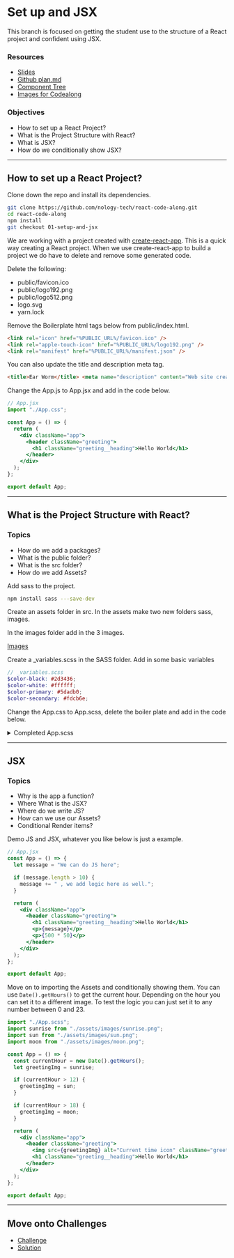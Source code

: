 # Set up and JSX

This branch is focused on getting the student use to the structure of a React project and confident using JSX.

### Resources

- [Slides](https://opusrs.sharepoint.com/:p:/r/sites/Nologyio/_layouts/15/Doc.aspx?sourcedoc=%7B22314840-16F5-45D8-892B-21236DD2D689%7D&file=React%20Introduction.pptx&action=edit&mobileredirect=true)
- [Github plan.md](https://github.com/nology-tech/react-code-along/blob/01-setup-and-jsx/notes/plan.md)
- [Component Tree](./component-tree.md)
- [Images for Codealong](https://opusrs.sharepoint.com/:f:/s/Nologyio/En2N-F7hDwVJlkshZ_PAAtUBFx-7af4Fttuf3ZpTM-uhhQ?e=nMiUht)

### Objectives

- How to set up a React Project?
- What is the Project Structure with React?
- What is JSX?
- How do we conditionally show JSX?

---

## How to set up a React Project?

Clone down the repo and install its dependencies.

```bash
git clone https://github.com/nology-tech/react-code-along.git
cd react-code-along
npm install
git checkout 01-setup-and-jsx
```

We are working with a project created with [create-react-app](https://github.com/facebook/create-react-app). This is a quick way creating a React project. When we use create-react-app to build a project we do have to delete and remove some generated code.

Delete the following:

- public/favicon.ico
- public/logo192.png
- public/logo512.png
- logo.svg
- yarn.lock

Remove the Boilerplate html tags below from public/index.html.

```html
<link rel="icon" href="%PUBLIC_URL%/favicon.ico" />
<link rel="apple-touch-icon" href="%PUBLIC_URL%/logo192.png" />
<link rel="manifest" href="%PUBLIC_URL%/manifest.json" />
```

You can also update the title and description meta tag.

```html
<title>Ear Worm</title> <meta name="description" content="Web site created to learn react concepts" />
```

Change the App.js to App.jsx and add in the code below.

```jsx
// App.jsx
import "./App.css";

const App = () => {
  return (
    <div className="app">
      <header className="greeting">
        <h1 className="greeting__heading">Hello World</h1>
      </header>
    </div>
  );
};

export default App;
```

---

## What is the Project Structure with React?

### Topics

- How do we add a packages?
- What is the public folder?
- What is the src folder?
- How do we add Assets?

Add sass to the project.

```bash
npm install sass ---save-dev
```

Create an assets folder in src.
In the assets make two new folders sass, images.

In the images folder add in the 3 images.

[Images](https://opusrs.sharepoint.com/:f:/s/Nologyio/En2N-F7hDwVJlkshZ_PAAtUBFx-7af4Fttuf3ZpTM-uhhQ?e=nMiUht)

Create a \_variables.scss in the SASS folder. Add in some basic variables

```scss
// _variables.scss
$color-black: #2d3436;
$color-white: #ffffff;
$color-primary: #5dadb0;
$color-secondary: #fdcb6e;
```

Change the App.css to App.scss, delete the boiler plate and add in the code below.

<details>
<summary>Completed App.scss</summary>

```scss
// App.scss
@use "./assets/sass/_variables.scss" as *;

.app {
  .greeting {
    text-align: center;

    &__heading {
      color: $color-black;
    }

    & > * {
      margin: 20px;
    }
  }
}

@media screen and (min-width: 992px) {
  .app {
    max-width: 1200px;
    margin: 0 auto;
    display: grid;
    gap: 50px;
    grid-template-columns: repeat(2, 1fr);
    grid-template-rows: repeat(2, min-content);

    .greeting {
      text-align: left;
      display: flex;
      align-items: center;
      justify-content: center;

      &__img {
        height: 100px;
      }
    }
  }
}
```

</details>

---

## JSX

### Topics

- Why is the app a function?
- Where What is the JSX?
- Where do we write JS?
- How can we use our Assets?
- Conditional Render items?

Demo JS and JSX, whatever you like below is just a example.

```jsx
// App.jsx
const App = () => {
  let message = "We can do JS here";

  if (message.length > 10) {
    message += " , we add logic here as well.";
  }

  return (
    <div className="app">
      <header className="greeting">
        <h1 className="greeting__heading">Hello World</h1>
        <p>{message}</p>
        <p>{500 * 50}</p>
      </header>
    </div>
  );
};

export default App;
```

Move on to importing the Assets and conditionally showing them. You can use `Date().getHours()` to get the current hour. Depending on the hour you can set it to a different image. To test the logic you can just set it to any number between 0 and 23.

```jsx
import "./App.scss";
import sunrise from "./assets/images/sunrise.png";
import sun from "./assets/images/sun.png";
import moon from "./assets/images/moon.png";

const App = () => {
  const currentHour = new Date().getHours();
  let greetingImg = sunrise;

  if (currentHour > 12) {
    greetingImg = sun;
  }

  if (currentHour > 18) {
    greetingImg = moon;
  }

  return (
    <div className="app">
      <header className="greeting">
        <img src={greetingImg} alt="Current time icon" className="greeting__img" />
        <h1 className="greeting__heading">Hello World</h1>
      </header>
    </div>
  );
};

export default App;
```

---

## Move onto Challenges

- [Challenge](./challenge/challenge.md)
- [Solution](./challenge/solution.md)
